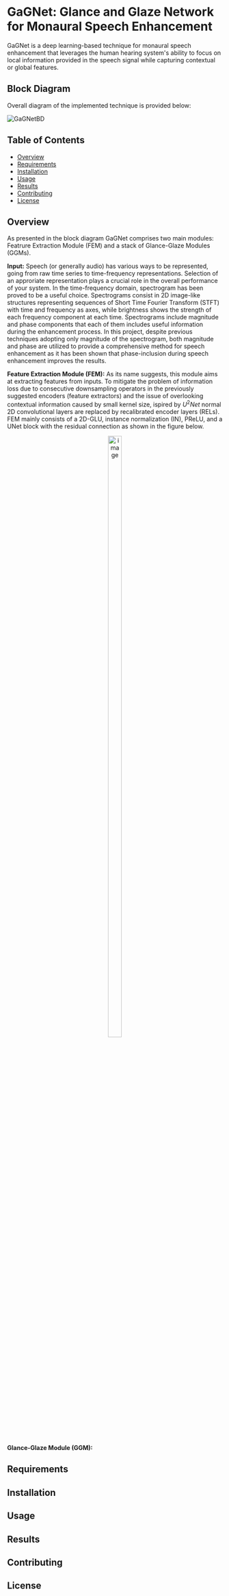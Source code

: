 # GaGNet: Glance and Glaze Network for Monaural Speech Enhancement

GaGNet is a deep learning-based technique for monaural speech enhancement that leverages the human hearing system's ability to focus on local information provided in the speech signal while capturing contextual or global features.

## Block Diagram
Overall diagram of the implemented technique is provided below: 

![GaGNetBD](https://github.com/mohammadr8za/Glance-and-Glaze-s-README/assets/72736177/6d2053f6-8425-48c4-bb2b-34d7810a426a)

## Table of Contents
- [Overview](#Overview)
- [Requirements](#requirements)
- [Installation](#installation)
- [Usage](#usage)
- [Results](#results)
- [Contributing](#contributing)
- [License](#license)

## Overview
As presented in the block diagram GaGNet comprises two main modules: Featrure Extraction Module (FEM) and a stack of Glance-Glaze Modules (GGMs). 

**Input:** Speech (or generally audio) has various ways to be represented, going from raw time series to time-frequency representations. Selection of an approriate representation plays a crucial role in the overall performance of your system. In the time-frequency domain, spectrogram has been proved to be a useful choice. Spectrograms consist in 2D image-like structures representing sequences of Short Time Fourier Transform (STFT) with time and frequency as axes, while brightness shows the strength of each frequency component at each time. Spectrograms include magnitude and phase components that each of them includes useful information during the enhancement process. In this project, despite previous techniques adopting only magnitude of the spectrogram, both magnitude and phase are utilized to provide a comprehensive method for speech enhancement as it has been shown that phase-inclusion during speech enhancement improves the results.

**Feature Extraction Module (FEM):** As its name suggests, this module aims at extracting features from inputs. To mitigate the problem of information loss due to consecutive downsampling operators in the previously suggested encoders (feature extractors) and the issue of overlooking contextual information caused by small kernel size, ispired by $U^{2}Net$ normal 2D convolutional layers are replaced by recalibrated encoder layers (RELs). FEM mainly consists of a 2D-GLU, instance normalization (IN), PReLU, and a UNet block with the residual connection as shown in the figure below. 
<p align="center">
  <img src="https://github.com/mohammadr8za/Glance-and-Glaze-s-README/assets/72736177/99608d76-fe14-425e-a439-b4ff4c039aca" alt="image" width="25%" height="60%">
</p>

**Glance-Glaze Module (GGM):** 
## Requirements

## Installation

## Usage

## Results

## Contributing

## License
